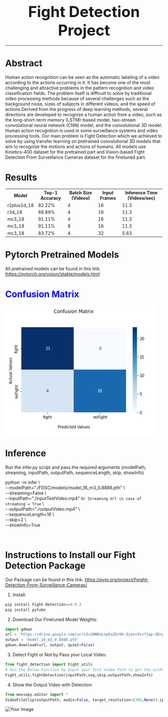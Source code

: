 
 

<center align="center">
<h1 align="center"><font size="+4">Fight Detection Project</font></h1>
</center>

---

 
 


<h1 color="green"><b>Abstract</b></h1>
<p>Human action recognition can be seen as the automatic labeling of a video according to the actions occurring in it. It has
become one of the most challenging and attractive problems in the pattern recognition and video classification fields.
The problem itself is difficult to solve by traditional video processing methods because of several challenges such as
the background noise, sizes of subjects in different videos, and the speed of actions.Derived from the progress of
deep learning methods, several directions are developed to recognize a human action from a video, such as the
long-short-term memory (LSTM)-based model, two-stream convolutional neural network (CNN) model, and the convolutional 3D model.
Human action recognition is used in some surveillance systems and video processing tools.
Our main problem is Fight Detection which we achieved to solve by using transfer learning on pretrained convolutional 3D models
that aim to recognize the motions and actions of humans.
All models use Kinetics-400 dataset for the pretrained part and Vision-based Fight Detection From Surveillance Cameras dataset
for the finetuned part.</p>

<h1 color="green"><b>Results</b></h1>
<table style="width:100%">
  <tr>
    <th>Model</th>
    <th>Top-1 Accuracy</th>
    <th>Batch Size (Videos)</th>
    <th>Input Frames</th>
    <th>Inference Time (Videos/sec)</th>
  </tr>
  
  <tr>
    <td>r2plus1d_18</td> <td>82.22%</td>  <td>4</td>  <td>16</td>  <td>11.3</td>
  </tr>
 
 <tr>
    <td>r3d_18</td> <td>88.89%</td>  <td>4</td>  <td>16</td>  <td>11.3</td>
  </tr>
 
 <tr>
    <td>mc3_18</td> <td>91.11%</td>  <td>4</td>  <td>16</td>  <td>11.3</td>
  </tr>
 
 <tr>
    <td>mc3_18</td> <td>91.11%</td>  <td>8</td>  <td>16</td>  <td>11.3</td>
  </tr>
 
 <tr>
    <td>mc3_18</td> <td>83.72%</td>  <td>4</td>  <td>32</td>  <td>5.63</td>
  </tr>
  
</table>



<h1 color="green"><b>Pytorch Pretrained Models</b></h1>
<p>All pretrained models can be found in this link.
 <a href="https://pytorch.org/vision/stable/models.html">lhttps://pytorch.org/vision/stable/models.html</a></p>

<h1 style="color: blue"><b>Confusion Matrix</b></h1>
<img src="images/confusionMatrix.jpeg" alt="Simply Easy Learning" >




<h1 color="green"><b>Inference</b></h1>
<p>Run the infer.py script and pass the required arguments (modelPath, streaming, inputPath, outputPath, sequenceLength, skip, showInfo) <br>

python -m infer \ <br>
--modelPath="./FDSC/models/model_16_m3_0.8888.pth" \ <br>
--streaming=False \ <br>
--inputPath="./inputTestVideo.mp4" `Or Streaming Url in case of streaming = True` \ <br>
--outputPath="./outputVideo.mp4" \ <br>
--sequenceLength=16 \ <br>
--skip=2 \ <br>
--showInfo=True </p> <br>




<h1 color="green"><b>Instructions to Install our Fight Detection Package</b></h1>
<p>Our Package can be found in this link.
 <a href="https://pypi.org/project/Fight-Detection/0.0.3/">https://pypi.org/project/Feight-Detection-From-Surveillance-Cameras/</a></p>

1. Install:

```python
pip install Fight-Detection==0.0.3
pip install pytube
```
2. Download Our Finetuned Model Weights:

```python
import gdown
url = 'https://drive.google.com/uc?id=1MWDeLnpEaZDrKK-OjmzvYLxfjwp-GDcp'
output = 'model_16_m3_0.8888.pth'
gdown.download(url, output, quiet=False)
```
3. Detect Fight or Not by Pass your Local Video:

```python
from fight_detection import Fight_utils
# Run the Below Function by Input your Test Video Path to get the outPut Video with Fight Detection or Not
Fight_utils.fightDetection(inputPath,seq,skip,outputPath,showInfo)
```
4. Show the Output Video with Detection:

```python
from moviepy.editor import *
VideoFileClip(outputPath, audio=False, target_resolution=(300,None)).ipython_display()
```









<div style="float:left"><img src="https://scontent.fcai20-5.fna.fbcdn.net/v/t39.30808-6/269112292_1642135339476066_5881567363308810890_n.jpg?_nc_cat=110&ccb=1-5&_nc_sid=730e14&_nc_ohc=7NS4qYuWOaoAX8Hln7d&_nc_ht=scontent.fcai20-5.fna&oh=00_AT9eShqku1pSDFMpzapsRWl2X75L5WGtDaO4FvojNyONbA&oe=61C2841F" alt="Your Image"> </div>
